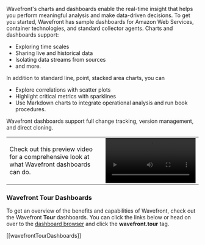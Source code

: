 Wavefront's charts and dashboards enable the real-time insight that helps you perform meaningful analysis and make data-driven decisions. To get you started, Wavefront has sample dashboards for Amazon Web Services, container technologies, and standard collector agents. Charts and dashboards support:

- Exploring time scales
- Sharing live and historical data
- Isolating data streams from sources
- and more. 

In addition to standard line, point, stacked area charts, you can

- Explore correlations with scatter plots
- Highlight critical metrics with sparklines
- Use Markdown charts to integrate operational analysis and run book procedures. 

Wavefront dashboards support full change tracking, version management, and direct cloning. 

<table class="layout">
<colgroup>
<col width="50%" />
<col width="50%" />
</colgroup>
<tr>
<td style="text-align: left;vertical-align: middle">Check out this preview video for a comprehensive look at what Wavefront dashboards can do.</td>  
<td><video width="100%" controls autoplay><source src="images/onboarding-dashboards.mp4" type="video/mp4">Your browser does not support HTML5 video.</video></td>
</tr>
</table>

### Wavefront Tour Dashboards

To get an overview of the benefits and capabilities of Wavefront, check out the Wavefront **Tour** dashboards. You can click the links below or head on over to the [dashboard browser](/dashboards) and click the **wavefront.tour** tag.

[[wavefrontTourDashboards]]





